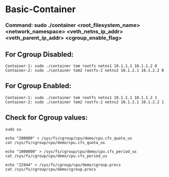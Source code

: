 # Basic-Container

### Command: sudo ./container <hostname> <root_filesystem_name> <network_namespace> <veth_netns_ip_addr> <veth_parent_ip_addr> <cgroup_enable_flag>

## For Cgroup Disabled:
	Container-1: sudo ./container tom rootfs netns1 10.1.1.1 10.1.1.2 0
	Container-2: sudo ./container tom2 rootfs-2 netns2 10.1.2.1 10.1.2.2 0

## For Cgroup Enabled:
	Container-1: sudo ./container tom rootfs netns1 10.1.1.1 10.1.1.2 1
	Container-2: sudo ./container tom2 rootfs-2 netns2 10.1.2.1 10.1.2.2 1


## Check for Cgroup values:

	sudo su

	echo "200000" > /sys/fs/cgroup/cpu/demo/cpu.cfs_quota_us
	cat /sys/fs/cgroup/cpu/demo/cpu.cfs_quota_us

	echo "1000000" > /sys/fs/cgroup/cpu/demo/cpu.cfs_period_us
	cat /sys/fs/cgroup/cpu/demo/cpu.cfs_period_us

	echo "22944" > /sys/fs/cgroup/cpu/demo/cgroup.procs
	cat /sys/fs/cgroup/cpu/demo/cgroup.procs
